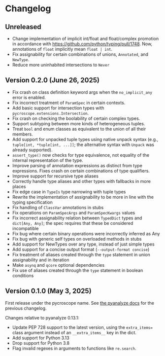 # Changelog

## Unreleased

- Change implementation of implicit int/float and float/complex promotion
  in accordance with https://github.com/python/typing/pull/1748. Now,
  annotations of `float` implicitly mean `float | int`.
- Fix assignability for certain combinations of unions, `Annotated`, and `NewType`.
- Reduce more uninhabited intersections to `Never`

## Version 0.2.0 (June 26, 2025)

- Fix crash on class definition keyword args when the `no_implicit_any` error
  is enabled.
- Fix incorrect treatment of `ParamSpec` in certain contexts.
- Add basic support for intersection types with `pycroscope.extensions.Intersection`.
- Fix crash on checking the boolability of certain complex types.
- Support subtyping between more kinds of heterogeneous tuples.
- Treat `bool` and enum classes as equivalent to the union of all their
  members.
- Add support for unpacked tuple types using native unpack syntax (e.g.,
  `tuple[int, *tuple[int, ...]]`; the alternative syntax with `Unpack`
  was already supported).
- `assert_type()` now checks for type equivalence, not equality of the
  internal representation of the type.
- Improve parsing of annotation expressions as distinct from type expressions.
  Fixes crash on certain combinations of type qualifiers.
- Improve support for recursive type aliases
- Correctly handle type aliases and other types with fallbacks in more places
- Fix edge case in `TypeIs` type narrowing with tuple types
- Rewrite the implementation of assignability to be more in line with the typing
  specification
- Fix handling of `ClassVar` annotations in stubs
- Fix operations on `ParamSpecArgs` and `ParamSpecKwargs` values
- Fix incorrect assignability relation between `TypedDict` types and
  `dict[Any, Any]`; the spec requires that these be considered incompatible
- Fix bug where certain binary operations were incorrectly inferred as Any
- Fix bug with generic self types on overloaded methods in stubs
- Add support for NewTypes over any type, instead of just simple types
- Add support for a concise output format (`--output-format concise`)
- Fix treatment of aliases created through the `type` statement in union
  assignability and in iteration
- Make `asynq` and `qcore` optional dependencies
- Fix use of aliases created through the `type` statement in boolean conditions

## Version 0.1.0 (May 3, 2025)

First release under the pycroscope name.
See [the pyanalyze docs](https://github.com/quora/pyanalyze/blob/master/docs/changelog.md)
for the previous changelog.

Changes relative to pyanalyze 0.13.1:

- Update PEP 728 support to the latest version, using the `extra_items=`
  class argument instead of an `__extra_items__` key in the dict.
- Add support for Python 3.13
- Drop support for Python 3.8
- Flag invalid regexes in arguments to functions like `re.search`.
